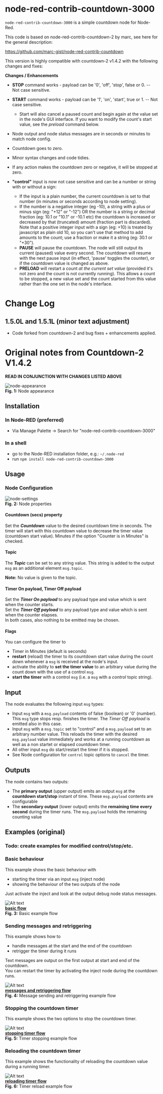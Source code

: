  # node-red-contrib-countdown-3000

`node-red-contrib-countdown-3000` is a simple countdown node for Node-Red.

This code is based on node-red-contrib-countdown-2 by marc, see here for the general description:

https://github.com/marc-gist/node-red-contrib-countdown

This version is highly compatible with countdown-2 v1.4.2 with the following changes and fixes:

**Changes / Enhancements**

  - **STOP** command works - payload can be '0', 'off', 'stop', false or 0.
      -- Not case sensitive.
  - **START** command works - payload can be '1', 'on', 'start', true or 1.
      -- Not case sensitive.
     - Start will also cancel a paused count and begin again at the value set in
         the node's GUI interface. If you want to modify the count's start value,
         see the *preload* command below.

  - Node output and node status messages are in seconds or minutes
    to match node config.
  - Countdown goes to zero.
  - Minor syntax changes and code tidies.
  - 
    If any action makes the countdown zero or negative, it will be stopped at zero.

  - **"control"** input is now not case sensitive and can be a number or 
      string with or without a sign:
    - If the input is a plain number, the current countdown is set to 
      that number (in minutes or seconds according to node setting).
    - If the number is a negative integer (eg -10), a string with a plus or 
      minus sign (eg: "+12" or "-12") OR the number is a string or decimal fraction 
      (eg: 10.1 or "10.1" or -10.1 etc) the countdown is increased or decreased by that 
      (truncated) amount (fraction part is discarded). Note that a positive integer
      input with a sign (eg: +10) is treated by javascript as plain old 10, so you can't
      use that method to add amounts to the count; use a fraction or make it a 
      string (eg: 30.1 or "+30").
    - **PAUSE** will pause the countdown. The node will still output its current (paused) 
      value every second. The countdown will resume with the next pause input (in effect,
      'pause' toggles the counter), or if the countdown value is changed as above. 
    - **PRELOAD** will restart a count *at the current set value* (provided it's 
      not zero and the count is not currently running). This allows a count to be stopped, 
      a new value set and the count started from this value rather than the one set in 
      the node's interface. 

# Change Log

## 1.5.0L and 1.5.1L (minor text adjustment)
- Code forked from countdown-2 and bug fixes + enhancements applied.

# Original notes from Countdown-2 V1.4.2

**READ IN CONJUNCTION WITH CHANGES LISTED ABOVE**

![node-appearance](images/node-appearance.png "Node appearance")  
**Fig. 1:** Node appearance

<a name="installation"></a>
## Installation

<a name="installation_in_node-red"></a>
### In Node-RED (preferred)
* Via Manage Palette -> Search for "node-red-contrib-countdown-3000"

<a name="installation_in_a_shell"></a>
### In a shell
* go to the Node-RED installation folder, e.g.: `~/.node-red`
* run `npm install node-red-contrib-countdown-3000`

<a name="usage"></a>
## Usage

<a name="node_configuration"></a>
### Node Configuration

![node-settings](images/node-settings.png "Node properties")  
**Fig. 2:** Node properties


#### Countdown (secs) property
Set the ***Countdown*** value to the desired countdown time in seconds. The timer will start with this countdown value to decrease the timer value (countdown start value).  Minutes if the option "Counter is in Minutes" is checked.

#### Topic
The ***Topic*** can be set to any string value. This string is added to the output `msg` as an additional element `msg.topic`.  

**Note:** No value is given to the topic.

#### Timer On payload, Timer Off payload
Set the ***Timer On payload*** to any payload type and value which is sent when the counter starts.  
Set the ***Timer Off payload*** to any payload type and value which is sent when the counter elapses.  
In both cases, also nothing to be emitted may be chosen.

#### Flags
You can configure the timer to
- Timer in Minutes (default is seconds)
- **restart** (reload) the timer to its countdown start value during the count down whenever a `msg` is received at the node's input.
- activate the ability to **set the timer value** to an arbitrary value during the count down with the use of a control `msg`.
- **start the timer** with a control `msg` (i.e. a `msg` with a *control* topic string).

## Input
The node evaluates the following input `msg` types:
- Input `msg` with a `msg.payload` contents of false (boolean) or '0' (number).  
  This `msg` type stops resp. finishes the timer. The *Timer Off payload* is emitted also in this case.
- Input `msg` with a `msg.topic` set to "control" and a `msg.payload` set to an arbitrary number value. This reloads the timer with the desired `msg.payload` value immediately and works at a running countdown as well as a non startet or elapsed countdown timer.  
- All other input `msg` do start/restart the timer if it is stopped.
- See Node configuration for `control` topic options to `cancel` the timer.

## Outputs
The node contains two outputs:
- The **primary output** (upper output) emits an output `msg` at the **countdown start/stop** instant of time.  These `msg.payload` contents are configurable
- The **secondary output** (lower output) emits the **remaining time every second** during the timer runs. The `msg.payload` holds the remaining counting value


## Examples (original)
### Todo: create examples for modified control/stop/etc.

### Basic behaviour
This example shows the basic behaviour with
- starting the timer via an input `msg` (inject node)
- showing the behaviour of the two outputs of the node

Just activate the inject and look at the output debug node status messages.

![Alt text](images/flow-basic.png?raw=true "Basic flow")  
[**basic flow**](examples/FlowBasic.json)  
**Fig. 3:** Basic example flow


### Sending messages and retriggering
This example shows how to
- handle messages at the start and the end of the countdown
- retrigger the timer during it runs

Text messages are output on the first output at start and end of the countdown.  
You can restart the timer by activating the inject node during the countdown runs.

![Alt text](images/flow-retrigger-and-messages.png?raw=true "Sending messages and retrigger flow")  
[**messages and retriggering flow**](examples/FlowRetriggerAndMessages.json)  
**Fig. 4:** Message sending and retriggering example flow



### Stopping the countdown timer
This example shows the two options to stop the countdown timer.

![Alt text](images/flow-stop.png?raw=true "Stopping timer flow")  
[**stopping timer flow**](examples/FlowStop.json)  
**Fig. 5:** Timer stopping example flow



### Reloading the countdown timer
This example shows the functionality of reloading the countdown value during a running timer.


![Alt text](images/flow-reload.png?raw=true "Reloading timer flow")  
[**reloading timer flow**](examples/FlowReload.json)  
**Fig. 6:** Timer reload example flow
